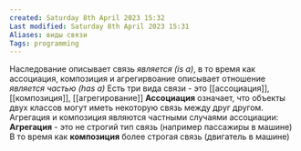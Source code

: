 ```yaml
---
created: Saturday 8th April 2023 15:32
Last modified: Saturday 8th April 2023 15:31
Aliases: виды связи
Tags: programming
---
```


Наследование описывает связь *является (is a)*, в то время как ассоциация, композиция и агрегирвоание описывает отношение *является частью (has a)*
Есть три вида связи - это [[ассоциация]], [[композиция]], [[агрегирование]]
**Ассоциация** означает, что объекты двух классов могут иметь некоторую связь между друг другом. Агрегация и композиция являются частными случаями ассоциации:
**Агрегация** - это не строгий тип связь (например пассажиры в машине)
В то время как **композиция** более строгая связь (двигатель в машине)